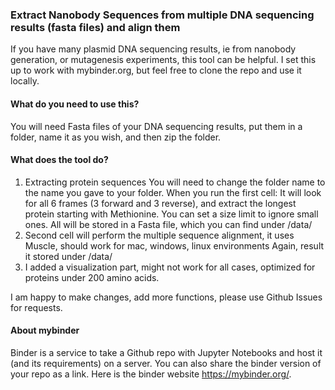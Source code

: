 ### Extract Nanobody Sequences from multiple DNA sequencing results (fasta files) and align them

If you have many plasmid DNA sequencing results, ie from nanobody generation, or mutagenesis experiments, this tool can be helpful. I set this up to work with mybinder.org, but feel free to clone the repo and use it locally.

#### What do you need to use this?
You will need Fasta files of your DNA sequencing results, put them in a folder, name it as you wish, and then zip the folder.

#### What does the tool do?
1. Extracting protein sequences
You will need to change the folder name to the name you gave to your folder. When you run the first cell:
It will look for all 6 frames (3 forward and 3 reverse), and extract the longest protein starting with Methionine. You can set a size limit to ignore small ones. All will be stored in a Fasta file, which you can find under /data/
2.  Second cell will perform the multiple sequence alignment, it uses Muscle, should work for mac, windows, linux environments
Again, result it stored under /data/
3. I added a visualization part, might not work for all cases, optimized for proteins under 200 amino acids.

I am happy to make changes, add more functions, please use Github Issues for requests.


#### About mybinder
Binder is a service to take a Github repo with Jupyter Notebooks and host it (and its requirements) on a server.
You can also share the binder version of your repo as a link. Here is the binder website https://mybinder.org/.

